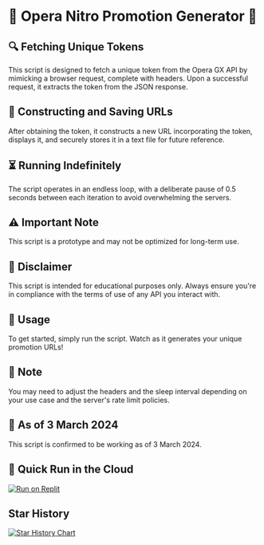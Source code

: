 # 🚀 Opera Nitro Promotion Generator 🚀

## 🔍 Fetching Unique Tokens

This script is designed to fetch a unique token from the Opera GX API by mimicking a browser request, complete with headers. Upon a successful request, it extracts the token from the JSON response.

## 🔄 Constructing and Saving URLs

After obtaining the token, it constructs a new URL incorporating the token, displays it, and securely stores it in a text file for future reference.

## ⏳ Running Indefinitely

The script operates in an endless loop, with a deliberate pause of 0.5 seconds between each iteration to avoid overwhelming the servers.

## ⚠️ Important Note

This script is a prototype and may not be optimized for long-term use.

## 📌 Disclaimer

This script is intended for educational purposes only. Always ensure you're in compliance with the terms of use of any API you interact with.

## 🔧 Usage

To get started, simply run the script. Watch as it generates your unique promotion URLs!

## 📝 Note

You may need to adjust the headers and the sleep interval depending on your use case and the server's rate limit policies.

## 📅 As of 3 March 2024

This script is confirmed to be working as of 3 March 2024.

## 🌟 Quick Run in the Cloud

[![Run on Replit](https://binbashbanana.github.io/deploy-buttons/buttons/remade/replit.svg)](https://replit.com/@Lomusire/opera-new-gggpt4?s=app)


## Star History

<a href="https://star-history.com/#Lomusire/Operagx-nitro-new-&Timeline">
  <picture>
    <source media="(prefers-color-scheme: dark)" srcset="https://api.star-history.com/svg?repos=Lomusire/Operagx-nitro-new-&type=Timeline&theme=dark" />
    <source media="(prefers-color-scheme: light)" srcset="https://api.star-history.com/svg?repos=Lomusire/Operagx-nitro-new-&type=Timeline" />
    <img alt="Star History Chart" src="https://api.star-history.com/svg?repos=Lomusire/Operagx-nitro-new-&type=Timeline" />
  </picture>
</a>
